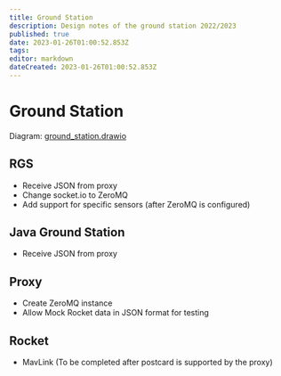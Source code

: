 ```yaml
---
title: Ground Station
description: Design notes of the ground station 2022/2023
published: true
date: 2023-01-26T01:00:52.853Z
tags: 
editor: markdown
dateCreated: 2023-01-26T01:00:52.853Z
---
```


# Ground Station
Diagram: 
[ground_station.drawio](/ground_station.drawio)

## RGS
- Receive JSON from proxy 
- Change socket.io to ZeroMQ 
- Add support for specific sensors (after ZeroMQ is configured)  
## Java Ground Station
- Receive JSON from proxy  
## Proxy
- Create ZeroMQ instance  
- Allow Mock Rocket data in JSON format for testing  
## Rocket
- MavLink (To be completed after postcard is supported by the proxy) 